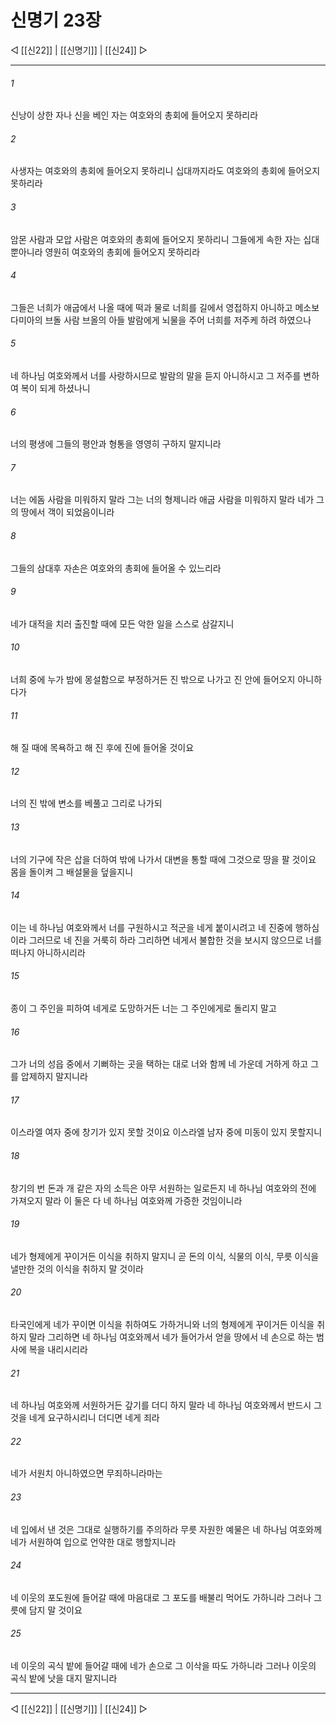 # 신명기 23장

◁ [[신22]] | [[신명기]] | [[신24]] ▷
***

###### 1
신낭이 상한 자나 신을 베인 자는 여호와의 총회에 들어오지 못하리라

###### 2
사생자는 여호와의 총회에 들어오지 못하리니 십대까지라도 여호와의 총회에 들어오지 못하리라

###### 3
암몬 사람과 모압 사람은 여호와의 총회에 들어오지 못하리니 그들에게 속한 자는 십대뿐아니라 영원히 여호와의 총회에 들어오지 못하리라

###### 4
그들은 너희가 애굽에서 나올 때에 떡과 물로 너희를 길에서 영접하지 아니하고 메소보다미아의 브돌 사람 브올의 아들 발람에게 뇌물을 주어 너희를 저주케 하려 하였으나

###### 5
네 하나님 여호와께서 너를 사랑하시므로 발람의 말을 듣지 아니하시고 그 저주를 변하여 복이 되게 하셨나니

###### 6
너의 평생에 그들의 평안과 형통을 영영히 구하지 말지니라

###### 7
너는 에돔 사람을 미워하지 말라 그는 너의 형제니라 애굽 사람을 미워하지 말라 네가 그의 땅에서 객이 되었음이니라

###### 8
그들의 삼대후 자손은 여호와의 총회에 들어올 수 있느리라

###### 9
네가 대적을 치러 출진할 때에 모든 악한 일을 스스로 삼갈지니

###### 10
너희 중에 누가 밤에 몽설함으로 부정하거든 진 밖으로 나가고 진 안에 들어오지 아니하다가

###### 11
해 질 때에 목욕하고 해 진 후에 진에 들어올 것이요

###### 12
너의 진 밖에 변소를 베풀고 그리로 나가되

###### 13
너의 기구에 작은 삽을 더하여 밖에 나가서 대변을 통할 때에 그것으로 땅을 팔 것이요 몸을 돌이켜 그 배설물을 덮을지니

###### 14
이는 네 하나님 여호와께서 너를 구원하시고 적군을 네게 붙이시려고 네 진중에 행하심이라 그러므로 네 진을 거룩히 하라 그리하면 네게서 불합한 것을 보시지 않으므로 너를 떠나지 아니하시리라

###### 15
종이 그 주인을 피하여 네게로 도망하거든 너는 그 주인에게로 돌리지 말고

###### 16
그가 너의 성읍 중에서 기뻐하는 곳을 택하는 대로 너와 함께 네 가운데 거하게 하고 그를 압제하지 말지니라

###### 17
이스라엘 여자 중에 창기가 있지 못할 것이요 이스라엘 남자 중에 미동이 있지 못할지니

###### 18
창기의 번 돈과 개 같은 자의 소득은 아무 서원하는 일로든지 네 하나님 여호와의 전에 가져오지 말라 이 둘은 다 네 하나님 여호와께 가증한 것임이니라

###### 19
네가 형제에게 꾸이거든 이식을 취하지 말지니 곧 돈의 이식, 식물의 이식, 무릇 이식을 낼만한 것의 이식을 취하지 말 것이라

###### 20
타국인에게 네가 꾸이면 이식을 취하여도 가하거니와 너의 형제에게 꾸이거든 이식을 취하지 말라 그리하면 네 하나님 여호와께서 네가 들어가서 얻을 땅에서 네 손으로 하는 범사에 복을 내리시리라

###### 21
네 하나님 여호와께 서원하거든 갚기를 더디 하지 말라 네 하나님 여호와께서 반드시 그것을 네게 요구하시리니 더디면 네게 죄라

###### 22
네가 서원치 아니하였으면 무죄하니라마는

###### 23
네 입에서 낸 것은 그대로 실행하기를 주의하라 무릇 자원한 예물은 네 하나님 여호와께 네가 서원하여 입으로 언약한 대로 행할지니라

###### 24
네 이웃의 포도원에 들어갈 때에 마음대로 그 포도를 배불리 먹어도 가하니라 그러나 그릇에 담지 말 것이요

###### 25
네 이웃의 곡식 밭에 들어갈 때에 네가 손으로 그 이삭을 따도 가하니라 그러나 이웃의 곡식 밭에 낫을 대지 말지니라

***
◁ [[신22]] | [[신명기]] | [[신24]] ▷